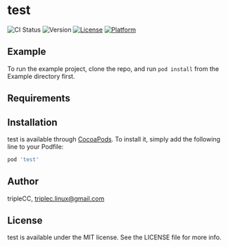 # test

![CI Status](http://git.2dfire-inc.com/ios/test/pipelines)
![Version](http://git.2dfire-inc.com/ios/cocoapods-spec/tree/master/test)
[![License](https://img.shields.io/cocoapods/l/test.svg?style=flat)](http://cocoapods.org/pods/test)
[![Platform](https://img.shields.io/cocoapods/p/test.svg?style=flat)](http://cocoapods.org/pods/test)

## Example

To run the example project, clone the repo, and run `pod install` from the Example directory first.

## Requirements

## Installation

test is available through [CocoaPods](http://cocoapods.org). To install
it, simply add the following line to your Podfile:

```ruby
pod 'test'
```

## Author

tripleCC, triplec.linux@gmail.com

## License

test is available under the MIT license. See the LICENSE file for more info.
